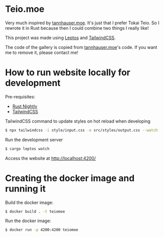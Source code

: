 # Teio.moe

Very much inspired by [tannhauser.moe](https://tannhauser.moe/). It's just that I prefer Tokai Teio. So I rewrote it in Rust because then I could combine two things I really like!

This project was made using [Leptos](https://github.com/leptos-rs/leptos) and [TailwindCSS](https://tailwindcss.com/).

The code of the gallery is copied from [tannhauser.moe](https://tannhauser.moe/)'s code. If you want me to remove it, please contact me!

# How to run website locally for development

Pre-requisites:
- [Rust Nightly](https://www.rust-lang.org/tools/install)
- [TailwindCSS](https://tailwindcss.com/docs/installation)

TailwindCSS command to update styles on hot reload when developing
```sh
$ npx tailwindcss -i style/input.css -o src/styles/output.css --watch
```

Run the development server
```sh
$ cargo leptos watch
```

Access the website at <http://localhost:4200/>

# Creating the docker image and running it

Build the docker image:

```sh
$ docker build . -t teiomoe
```

Run the docker image:
```sh
$ docker run -p 4200:4200 teiomoe
```